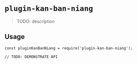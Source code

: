 # `plugin-kan-ban-niang`

> TODO: description

## Usage

```
const pluginKanBanNiang = require('plugin-kan-ban-niang');

// TODO: DEMONSTRATE API
```

